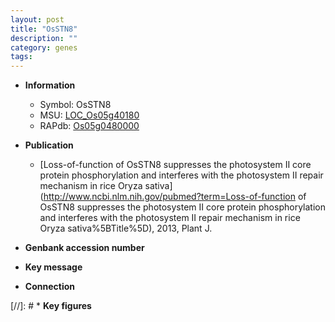 ```yaml
---
layout: post
title: "OsSTN8"
description: ""
category: genes
tags: 
---
```


* **Information**  
    + Symbol: OsSTN8  
    + MSU: [LOC_Os05g40180](http://rice.uga.edu/cgi-bin/ORF_infopage.cgi?orf=LOC_Os05g40180)  
    + RAPdb: [Os05g0480000](https://rapdb.dna.affrc.go.jp/locus/?name=Os05g0480000)  

* **Publication**  
    + [Loss-of-function of OsSTN8 suppresses the photosystem II core protein phosphorylation and interferes with the photosystem II repair mechanism in rice Oryza sativa](http://www.ncbi.nlm.nih.gov/pubmed?term=Loss-of-function of OsSTN8 suppresses the photosystem II core protein phosphorylation and interferes with the photosystem II repair mechanism in rice Oryza sativa%5BTitle%5D), 2013, Plant J.

* **Genbank accession number**  

* **Key message**  

* **Connection**  

[//]: # * **Key figures**  


